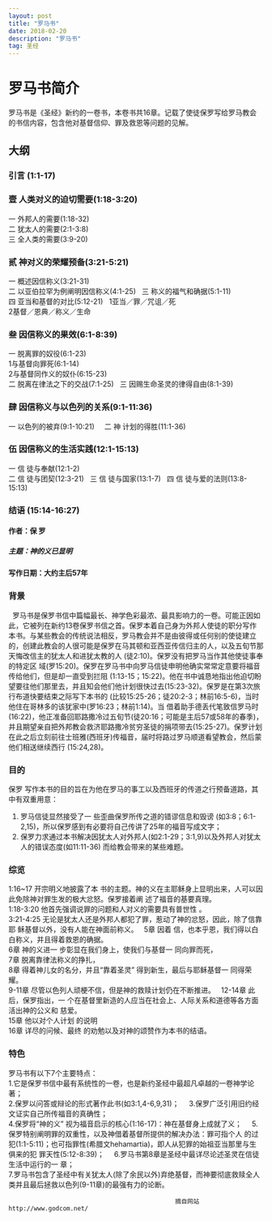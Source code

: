 ```yaml
---
layout: post
title: "罗马书"
date: 2018-02-20
description: "罗马书"
tag: 圣经 
---   
```

# 罗马书简介
罗马书是《圣经》新约的一卷书，本卷书共16章。记载了使徒保罗写给罗马教会的书信内容，包含他对基督信仰、罪及救恩等问题的见解。
## 大纲  
### 引言 (1:1-17)  
### 壹 人类对义的迫切需要(1:18-3:20)  
一 外邦人的需要(1:18-32)    
二 犹太人的需要(2:1-3:8)    
三 全人类的需要(3:9-20)    
### 贰 神对义的荣耀预备(3:21-5:21)    
一 概述因信称义(3:21-31)    
二 以亚伯拉罕为例阐明因信称义(4:1-25)    
三 称义的福气和确据(5:1-11)     
四 亚当和基督的对比(5:12-21)    
1亚当／罪／咒诅／死    
2基督／恩典／称义／生命    
### 叁 因信称义的果效(6:1-8:39)    
一 脱离罪的奴役(6:1-23)    
1与基督向罪死(6:1-14)    
2与基督同作义的奴仆(6:15-23)    
二 脱离在律法之下的交战(7:1-25)    
三 因赐生命圣灵的律得自由(8:1-39)    
### 肆 因信称义与以色列的关系(9:1-11:36)  
一 以色列的被弃(9:1-10:21)    
二 神 计划的得胜(11:1-36)  
### 伍 因信称义的生活实践(12:1-15:13)    
一 信 徒与奉献(12:1-2)    
二 信 徒与团契(12:3-21)   
三 信 徒与国家(13:1-7)   
四 信 徒与爱的法则(13:8-15:13)  
### 结语 (15:14-16:27)  
#### 作者：保 罗  
##### 主题：神的义已显明  
#### 写作日期：大约主后57年  

### 背景
   罗马书是保罗书信中篇幅最长、神学色彩最浓、最具影响力的一卷。可能正因如此，它被列在新约13卷保罗书信之首。保罗本着自己身为外邦人使徒的职分写作本书。与某些教会的传统说法相反，罗马教会并不是由彼得或任何别的使徒建立的，创建此教会的人很可能是保罗在马其顿和亚西亚传信归主的人，以及五旬节那天悔改信主的犹太人和进犹太教的人 (徒2:10)。保罗没有把罗马当作其他使徒事奉的特定区 域(罗15:20)。保罗在罗马书中向罗马信徒申明他确实常常定意要将福音传给他们，但是却一直受到拦阻 (1:13-15；15:22)。他在书中诚恳地指出他迫切盼望要往他们那里去，并且知会他们他计划很快过去(15:23-32)。保罗是在第3次旅行布道快要结束之际写下本书的 (比较15:25-26；徒20:2-3；林前16:5-6)，当时他住在哥林多的该犹家中(罗16:23；林前1:14)。当 借着助手德丢代笔致信罗马时(16:22)，他正准备回耶路撒冷过五旬节(徒20:16；可能是主后57或58年的春季)，并且期望亲自把外邦教会救济耶路撒冷贫穷圣徒的捐项带去(15:25-27)。保罗计划在此之后立刻前往士班雅(西班牙)传福音，届时将路过罗马顺道看望教会，然后蒙他们相送继续西行 (15:24,28)。  

### 目的
保罗 写作本书的目的旨在为他在罗马的事工以及西班牙的传道之行预备道路，其中有双重用意：       
1. 罗马信徒显然接受了一 些歪曲保罗所传之道的错谬信息和毁谤 (如3:8；6:1-2,15)，所以保罗感到有必要将自己传讲了25年的福音写成文字；  
2. 保罗力求通过本书解决因犹太人对外邦人(如2:1-29；3:1,9)以及外邦人对犹太人的错误态度(如11:11-36) 而给教会带来的某些难题。       

### 综览
1:16~17 开宗明义地披露了本 书的主题。神的义在主耶稣身上显明出来，人可以因此免除神对罪生发的极大忿怒。保罗接着阐 述了福音的基要真理。   
1:18-3:20 他首先强调说罪的问题和人对义的需要具有普世性 。      
3:21-4:25 无论是犹太人还是外邦人都犯了罪，惹动了神的忿怒，因此，除了信靠耶 稣基督以外，没有人能在神面前称义。      
5章 因着 信，也本乎恩，我们得以白白称义，并且得着救恩的确据。      
6章 神的义进一 步彰显在我们身上，使我们与基督一 同向罪而死，     
7章 脱离靠律法称义的挣扎，     
8章 得着神儿女的名分，并且“靠着圣灵” 得到新生，最后与耶稣基督一 同得荣耀。     
9-11章 尽管以色列人顽梗不信，但是神的救赎计划仍在不断推进。   
12-14章 此后，保罗指出，一 个在基督里新造的人应当在社会上、人际关系和道德等各方面活出神的公义和 慈爱。   
15章 他以对个人计划 的说明    
16章 详尽的问候、最终 的劝勉以及对神的颂赞作为本书的结语。      
  
### 特色  
罗马书有以下7个主要特点：    
1.它是保罗书信中最有系统性的一卷，也是新约圣经中最超凡卓越的一卷神学论著；      
2.保罗以问答或辩论的形式著作此书(如3:1,4-6,9,31)；      
3.保罗广泛引用旧约经文证实自己所传福音的真确性；      
4.保罗将“神的义” 视为福音启示的核心(1:16-17)：神在基督身上成就了义；      
5.保罗特别阐明罪的双重性，以及神借着基督所提供的解决办法：罪可指个人 的过犯(1:1-5:11)；也可指罪性(希腊文hehamartia)，即人从犯罪的始祖亚当那里与生俱来的犯 罪天性(5:12-8:39)；       
6.罗马书第8章是圣经中最详尽论述圣灵在信徒生活中运行的一 章；       
7.罗马书包含了圣经中有关犹太人(除了余民以外)弃绝基督，而神要彻底救赎全人类并且最后拯救以色列(9-11章)的最强有力的论断。      
                                                 
                                                  摘自网站http://www.godcom.net/
